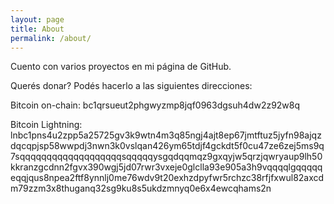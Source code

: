 ```yaml
---
layout: page
title: About
permalink: /about/
---
```


Cuento con varios proyectos en mi página de GitHub.

Querés donar? Podés hacerlo a las siguientes direcciones:

Bitcoin on-chain: bc1qrsueut2phgwyzmp8jqf0963dgsuh4dw2z92w8q

Bitcoin Lightning: lnbc1pns4u2zpp5a25725gv3k9wtn4m3q85ngj4ajt8ep67jmtftuz5jyfn98ajqzdqcqpjsp58wwpdj3nwn3k0vslqan426ym65tdjf4gckdt5f0cu47ze6zej5ms9q7sqqqqqqqqqqqqqqqqqqqsqqqqqysgqdqqmqz9gxqyjw5qrzjqwryaup9lh50kkranzgcdnn2fgvx390wgj5jd07rwr3vxeje0glclla93e905a3h9vqqqqlgqqqqqeqqjqus8npea2ftf8ynnlj0me76wdv9t20exhzdpyfwr5rchzc38rfjfxwul82axcdm79zzm3x8thuganq32sg9ku8s5ukdzmnyq0e6x4ewcqhams2n
